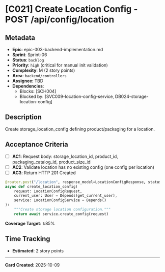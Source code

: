 # [C021] Create Location Config - POST /api/config/location

## Metadata
- **Epic**: epic-003-backend-implementation.md
- **Sprint**: Sprint-06
- **Status**: `backlog`
- **Priority**: `high` (critical for manual init validation)
- **Complexity**: M (2 story points)
- **Area**: `backend/controllers`
- **Assignee**: TBD
- **Dependencies**:
  - Blocks: [SCH004]
  - Blocked by: [SVC009-location-config-service, DB024-storage-location-config]

## Description

Create storage_location_config defining product/packaging for a location.

## Acceptance Criteria

- [ ] **AC1**: Request body: storage_location_id, product_id, packaging_catalog_id, product_size_id
- [ ] **AC2**: Validate location has no existing config (one config per location)
- [ ] **AC3**: Return HTTP 201 Created

```python
@router.post("/location", response_model=LocationConfigResponse, status_code=201)
async def create_location_config(
    request: LocationConfigRequest,
    current_user: User = Depends(get_current_user),
    service: LocationConfigService = Depends()
):
    """Create storage location configuration."""
    return await service.create_config(request)
```

**Coverage Target**: ≥85%

## Time Tracking
- **Estimated**: 2 story points

---

**Card Created**: 2025-10-09
